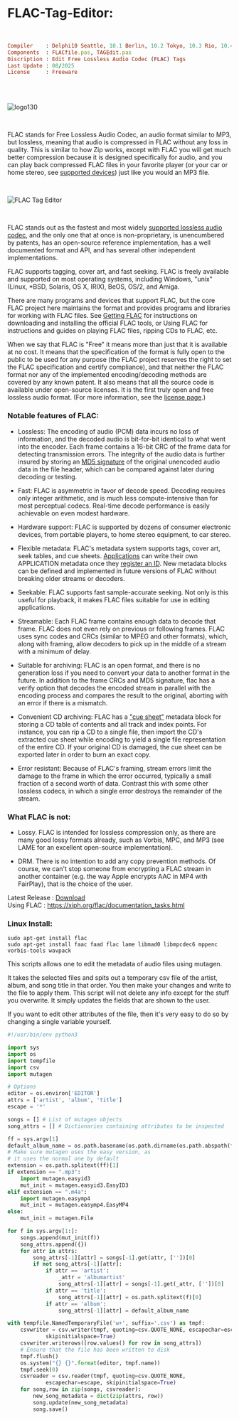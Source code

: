 # FLAC-Tag-Editor:

</br>

```ruby
Compiler    : Delphi10 Seattle, 10.1 Berlin, 10.2 Tokyo, 10.3 Rio, 10.4 Sydney, 11 Alexandria, 12 Athens
Components  : FLACfile.pas, TAGEdit.pas
Discription : Edit Free Lossless Audio Codec (FLAC) Tags
Last Update : 08/2025
License     : Freeware
```

</br></br>

![logo130](https://github.com/user-attachments/assets/f3c762cd-ed2a-4c04-a5e9-4bed9a0d8b8c)

</br>

FLAC stands for Free Lossless Audio Codec, an audio format similar to MP3, but lossless, meaning that audio is compressed in FLAC without any loss in quality. This is similar to how Zip works, except with FLAC you will get much better compression because it is designed specifically for audio, and you can play back compressed FLAC files in your favorite player (or your car or home stereo, see [supported devices](https://xiph.org/flac/links.html#hardware)) just like you would an MP3 file.

</br>

![FLAC Tag Editor](https://github.com/user-attachments/assets/353632d6-23fc-4708-9dfb-085cd4de5ce4)

</br>

FLAC stands out as the fastest and most widely [supported lossless audio codec](https://wiki.hydrogenaudio.org/index.php?title=Lossless_comparison), and the only one that at once is non-proprietary, is unencumbered by patents, has an open-source reference implementation, has a well documented format and API, and has several other independent implementations.

FLAC supports tagging, cover art, and fast seeking. FLAC is freely available and supported on most operating systems, including Windows, "unix" (Linux, *BSD, Solaris, OS X, IRIX), BeOS, OS/2, and Amiga.

There are many programs and devices that support FLAC, but the core FLAC project here maintains the format and provides programs and libraries for working with FLAC files. See [Getting FLAC](https://xiph.org/flac/download.html) for instructions on downloading and installing the official FLAC tools, or Using FLAC for instructions and guides on playing FLAC files, ripping CDs to FLAC, etc.

When we say that FLAC is "Free" it means more than just that it is available at no cost. It means that the specification of the format is fully open to the public to be used for any purpose (the FLAC project reserves the right to set the FLAC specification and certify compliance), and that neither the FLAC format nor any of the implemented encoding/decoding methods are covered by any known patent. It also means that all the source code is available under open-source licenses. It is the first truly open and free lossless audio format. (For more information, see the [license page](https://xiph.org/flac/license.html).)

### Notable features of FLAC:

* Lossless: The encoding of audio (PCM) data incurs no loss of information, and the decoded audio is bit-for-bit identical to what went into the encoder. Each frame contains a 16-bit CRC of the frame data for detecting transmission errors. The integrity of the audio data is further insured by storing an [MD5 signature](https://en.wikipedia.org/wiki/MD5) of the original unencoded audio data in the file header, which can be compared against later during decoding or testing.

* Fast: FLAC is asymmetric in favor of decode speed. Decoding requires only integer arithmetic, and is much less compute-intensive than for most perceptual codecs. Real-time decode performance is easily achievable on even modest hardware.

* Hardware support: FLAC is supported by dozens of consumer electronic devices, from portable players, to home stereo equipment, to car stereo.

* Flexible metadata: FLAC's metadata system supports tags, cover art, seek tables, and cue sheets. [Applications](https://xiph.org/flac/format.html#def_APPLICATION) can write their own APPLICATION metadata once they
[register an ID](https://xiph.org/flac/id.html). New metadata blocks can be defined and implemented in future versions of FLAC without breaking older streams or decoders.

* Seekable: FLAC supports fast sample-accurate seeking. Not only is this useful for playback, it makes FLAC files suitable for use in editing applications.

* Streamable: Each FLAC frame contains enough data to decode that frame. FLAC does not even rely on previous or following frames. FLAC uses sync codes and CRCs (similar to MPEG and other formats), which, along with framing, allow decoders to pick up in the middle of a stream with a minimum of delay.

* Suitable for archiving: FLAC is an open format, and there is no generation loss if you need to convert your data to another format in the future. In addition to the frame CRCs and MD5 signature, flac has a verify option that decodes the encoded stream in parallel with the encoding process and compares the result to the original, aborting with an error if there is a mismatch.

* Convenient CD archiving: FLAC has a ["cue sheet"](https://xiph.org/flac/format.html#def_CUESHEET) metadata block for storing a CD table of contents and all track and index points. For instance, you can rip a CD to a single file, then import the CD's extracted cue sheet while encoding to yield a single file representation of the entire CD. If your original CD is damaged, the cue sheet can be exported later in order to burn an exact copy.

* Error resistant: Because of FLAC's framing, stream errors limit the damage to the frame in which the error occurred, typically a small fraction of a second worth of data. Contrast this with some other lossless codecs, in which a single error destroys the remainder of the stream.

### What FLAC is not:

* Lossy. FLAC is intended for lossless compression only, as there are many good lossy formats already, such as Vorbis, MPC, and MP3 (see LAME for an excellent open-source implementation).

* DRM. There is no intention to add any copy prevention methods. Of course, we can't stop someone from encrypting a FLAC stream in another container (e.g. the way Apple encrypts AAC in MP4 with FairPlay), that is the choice of the user.

Latest Release : [Download](https://xiph.org/flac/)  
Using FLAC : https://xiph.org/flac/documentation_tasks.html

### Linux Install:

```
sudo apt-get install flac
sudo apt-get install faac faad flac lame libmad0 libmpcdec6 mppenc vorbis-tools wavpack 
```

This scripts allows one to edit the metadata of audio files using mutagen.

It takes the selected files and spits out a temporary csv file of the artist, album, and song title in that order. You then make your changes and write to the file to apply them. This script will not delete any info except for the stuff you overwrite. It simply updates the fields that are shown to the user.

If you want to edit other attributes of the file, then it's very easy to do so by changing a single variable yourself.

```python
#!/usr/bin/env python3

import sys
import os
import tempfile
import csv
import mutagen

# Options
editor = os.environ['EDITOR']
attrs = ['artist', 'album', 'title']
escape = '*'

songs = [] # List of mutagen objects
song_attrs = [] # Dictionaries containing attributes to be inspected

ff = sys.argv[1]
default_album_name = os.path.basename(os.path.dirname(os.path.abspath(ff)))
# Make sure mutagen uses the easy version, as
# it uses the normal one by default
extension = os.path.splitext(ff)[1] 
if extension == ".mp3":
    import mutagen.easyid3
    mut_init = mutagen.easyid3.EasyID3
elif extension == ".m4a":
    import mutagen.easymp4
    mut_init = mutagen.easymp4.EasyMP4
else:
    mut_init = mutagen.File

for f in sys.argv[1:]:
    songs.append(mut_init(f))
    song_attrs.append({})
    for attr in attrs:
        song_attrs[-1][attr] = songs[-1].get(attr, [''])[0]
        if not song_attrs[-1][attr]:
            if attr == 'artist':
                _attr = 'albumartist'
                song_attrs[-1][attr] = songs[-1].get(_attr, [''])[0]
            if attr == 'title':
                song_attrs[-1][attr] = os.path.splitext(f)[0]
            if attr == 'album':
                song_attrs[-1][attr] = default_album_name

with tempfile.NamedTemporaryFile('w+', suffix='.csv') as tmpf:
    csvwriter = csv.writer(tmpf, quoting=csv.QUOTE_NONE, escapechar=escape,
            skipinitialspace=True)
    csvwriter.writerows([row.values() for row in song_attrs])
    # Ensure that the file has been written to disk
    tmpf.flush()
    os.system("{} {}".format(editor, tmpf.name))
    tmpf.seek(0)
    csvreader = csv.reader(tmpf, quoting=csv.QUOTE_NONE,
            escapechar=escape, skipinitialspace=True)
    for song,row in zip(songs, csvreader):
        new_song_metadata = dict(zip(attrs, row))
        song.update(new_song_metadata)
        song.save()
```

